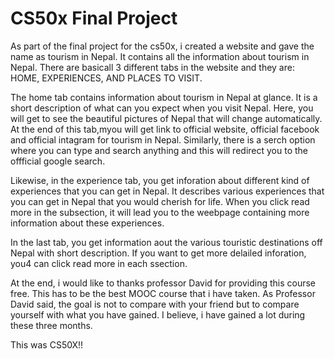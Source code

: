 # CS50x Final Project

As part of the final project for the cs50x, i created a website and gave the name as tourism in Nepal. 
It contains all the information about tourism in Nepal. There are basicall 3 different tabs in the website and they are: HOME, EXPERIENCES, AND PLACES TO VISIT.

The home tab contains information about tourism in Nepal at glance. It is a short description of what can you expect when you visit Nepal. Here, you will get to 
see the beautiful pictures of Nepal that will change automatically.  At the end of this tab,myou will get link to official website, official facebook and 
official intagram for tourism in Nepal. Similarly, there is a serch option where you can type and search anything and this will redirect you to the offficial 
google search.

Likewise, in the experience tab, you get inforation about different kind of experiences that you can get in Nepal. It describes various experiences that you can
get in Nepal that you would cherish for life. When you click read more in the subsection, it will lead you to the weebpage containing more information about these
experiences.

In the last tab, you get information aout the various touristic destinations off Nepal with short description. If you want to get more delailed inforation, you4
can click read more in each ssection.

At the end, i would like to thanks professor David for providing this course free. This has to be the best MOOC course that i have taken. As Professor David said,
the goal is not to compare with your friend but to compare yourself with what you have gained. I believe, i have gained a lot during these three months. 

This was CS50X!!